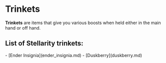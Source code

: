 # Trinkets

**Trinkets** are items that give you various boosts when held either in the main hand or off hand.

## List of Stellarity trinkets:
<div markdown class="kohara-list">
- <i class="icon-stellarity icon-stellarity-ender-insignia"></i>[Ender Insignia](ender_insignia.md)
- <i class="icon-stellarity icon-stellarity-duskberry"></i>[Duskberry](duskberry.md)
</div>